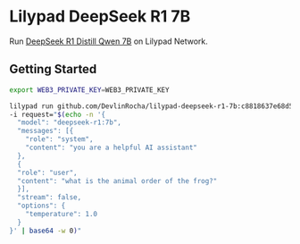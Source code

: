 # Lilypad DeepSeek R1 7B

Run [DeepSeek R1 Distill Qwen 7B](https://ollama.com/library/deepseek-r1) on Lilypad Network.

## Getting Started

```sh
export WEB3_PRIVATE_KEY=WEB3_PRIVATE_KEY

lilypad run github.com/DevlinRocha/lilypad-deepseek-r1-7b:c8818637e68d5a635ae19f6318756c80898a4593 \
-i request="$(echo -n '{
  "model": "deepseek-r1:7b",
  "messages": [{
    "role": "system",
    "content": "you are a helpful AI assistant"
  },
  {
  "role": "user",
  "content": "what is the animal order of the frog?"
  }],
  "stream": false,
  "options": {
    "temperature": 1.0
  }
}' | base64 -w 0)"
```
